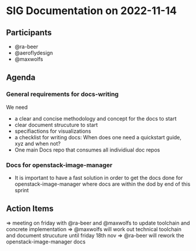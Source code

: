 # SIG Documentation on 2022-11-14

## Participants

- @ra-beer
- @aeroflydesign
- @maxwolfs

## Agenda

### General requirements for docs-writing

We need

- a clear and concise methodology and concept for the docs to start
- clear document strucuture to start
- specifiactions for visualizations
- a checklist for writing docs: When does one need a quickstart guide, xyz and when not?
- One main Docs repo that consumes all individiual doc repos

### Docs for openstack-image-manager

- It is important to have a fast solution in order to get the docs done for openstack-image-manager where docs are within the dod by end of this sprint

## Action Items

=> meeting on friday with @ra-beer and @maxwolfs to update toolchain and concrete implementation
=> @maxwolfs will work out technical toolchain and document strucuture until friday 18th nov
=> @ra-beer will rework the openstack-image-manager docs
